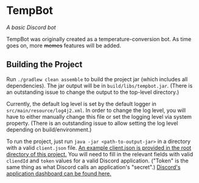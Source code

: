# TempBot
*A basic Discord bot*

TempBot was originally created as a temperature-conversion bot. As time goes on, more ~~memes~~ features will be added.

## Building the Project
Run `./gradlew clean assemble` to build the project jar (which includes all dependencies). The jar output will be in `build/libs/tempbot.jar`. (There is an outstanding issue to change the output to the top-level directory.)

Currently, the default log level is set by the default logger in `src/main/resource/log4j2.xml`. In order to change the log level, you will have to either manually change this file or set the logging level via system property. (There is an outstanding issue to allow setting the log level depending on build/environment.)

To run the project, just run `java -jar <path-to-output-jar>` in a directory with a valid `client.json` file. [An example client.json is provided in the root directory of this project.](./client.json.example) You will need to fill in the relevant fields with valid `cliendId` and `token` values for a valid Discord application. ("Token" is the same thing as what Discord calls an application's "secret".) [Discord's application dashboard can be found here.](https://discord.com/developers/applications)
